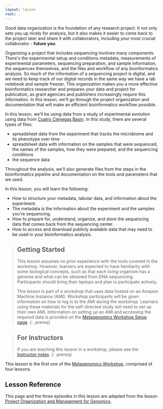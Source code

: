 ```yaml
---
layout: lesson
root: .
---
```


Good data organization is the foundation of any research project. It not only sets you up nicely for analysis, 
but it also makes it easier to come back to the project later and share it with collaborators, including
your most crucial collaborator - **future you**.  
  
  
Organizing a project that includes sequencing involves many components. There's the experimental setup 
and conditions metadata, measurements of experimental parameters, sequencing preparation, and sample 
information, the sequences themselves, and the files and workflow of any bioinformatics analysis. 
So much of the information of a sequencing project is digital, and we need to keep track of our 
digital records in the same way we have a lab notebook and sample freezer. This organization makes you a more effective bioinformatics researcher and prepares 
your data and project for publication, as grant agencies and publishers increasingly require this information. In this lesson, we'll go 
through the project organization and documentation that will make an efficient bioinformatics workflow 
possible.
  
    
In this lesson, we'll be using data from a study of experimental evolution using data from [Cuatro Ciénegas Basin](https://elifesciences.org/articles/49816). In this study, there are several types of files:
  
- spreadsheet data from the experiment that tracks the microbiome and its phenotype over time
- spreadsheet data with information on the samples that were sequenced, the names of the samples, 
  how they were prepared, and the sequencing conditions
- the sequence data

Throughout the analysis, we'll also generate files from the steps in the bioinformatics pipeline 
and documentation on the tools and parameters that we used.

In this lesson, you will learn the following:

- How to structure your metadata, tabular data, and information about the experiment. 
- The metadata is the information about the experiment and the samples you're sequencing.
- How to prepare for, understand, organize, and store the sequencing data that comes back from the sequencing center.
- How to access and download publicly available data that may need to be used in your bioinformatics analysis.

> ## Getting Started
>
> This lesson assumes no prior experience with the tools covered in the workshop. 
> However, learners are expected to have familiarity with some biological concepts,
> such as that each living organism has a genome and what can be obtained from DNA sequencing.
> Participants should bring their laptops and plan to participate actively. 
>
> This lesson is part of a workshop that uses data hosted on an Amazon Machine Instance (AMI). Workshop participants will be given 
> information on how
> to log in to the AMI during the workshop. Learners using these materials for the self-directed study will need to set up their own
> AMI. Information on setting up an AMI and accessing the required data is provided on the [Metagenomics Workshop Setup page](https://carpentries-lab.github.io/metagenomics-workshop/setup.html).
{: .prereq}

> ## For Instructors
> If you are teaching this lesson in a workshop, please see the
> [Instructor notes](https://carpentries-lab.github.io/metagenomics-workshop/guide/index.html).
{: .prereq}

This lesson is the first one of the [Metagenomics Workshop](https://carpentries-lab.github.io/metagenomics-workshop/), comprised of four lessons. 

## Lesson Reference
This page and the three episodes in this lesson are adapted from the lesson [Project Organization and Management for Genomics](https://datacarpentry.org/organization-genomics/).
